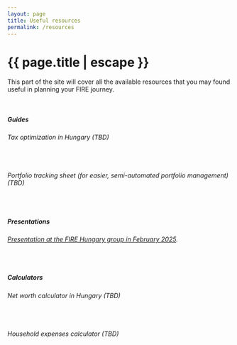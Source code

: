 ```yaml
---
layout: page
title: Useful resources
permalink: /resources
---
```


<h1 class="page-title">{{ page.title | escape }}</h1>
    
<div class="section">
    <div class="row">
          <div class="col s12">
<p>This part of the site will cover all the available resources that you may found useful in planning your FIRE journey.</p>

<br/>
<h5>Guides</h5>
<h6>Tax optimization in Hungary (TBD)</h5>
<br/>
<h6>Portfolio tracking sheet (for easier, semi-automated portfolio management) (TBD)</h5>
<br/>
<h5>Presentations</h4>
<h6><a href="https://www.slideshare.net/slideshow/hogyan-epits-vagyont-tapasztalatok-egy-15-eves-fire-ut-vegen/276076087">Presentation at the FIRE Hungary group in February 2025</a>.</h5>
<br/>
<h5>Calculators</h4>
<h6>Net worth calculator in Hungary (TBD)</h5>
<br/>
<h6>Household expenses calculator (TBD)</h5>


